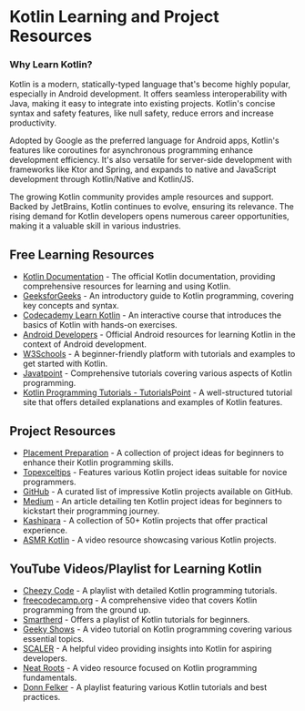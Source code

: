 # Kotlin Learning and Project Resources

### Why Learn Kotlin?
Kotlin is a modern, statically-typed language that's become highly popular, especially in Android development. It offers seamless interoperability with Java, making it easy to integrate into existing projects. Kotlin's concise syntax and safety features, like null safety, reduce errors and increase productivity.

Adopted by Google as the preferred language for Android apps, Kotlin's features like coroutines for asynchronous programming enhance development efficiency. It's also versatile for server-side development with frameworks like Ktor and Spring, and expands to native and JavaScript development through Kotlin/Native and Kotlin/JS.

The growing Kotlin community provides ample resources and support. Backed by JetBrains, Kotlin continues to evolve, ensuring its relevance. The rising demand for Kotlin developers opens numerous career opportunities, making it a valuable skill in various industries.

## Free Learning Resources
- [Kotlin Documentation](https://kotlinlang.org/docs/home.html) - The official Kotlin documentation, providing comprehensive resources for learning and using Kotlin.
- [GeeksforGeeks](https://www.geeksforgeeks.org/kotlin-programming-language/) - An introductory guide to Kotlin programming, covering key concepts and syntax.
- [Codecademy Learn Kotlin](https://www.codecademy.com/learn/learn-kotlin) - An interactive course that introduces the basics of Kotlin with hands-on exercises.
- [Android Developers](https://developer.android.com/kotlin) - Official Android resources for learning Kotlin in the context of Android development.
- [W3Schools](https://www.w3schools.com/KOTLIN/index.php) - A beginner-friendly platform with tutorials and examples to get started with Kotlin.
- [Javatpoint](https://www.javatpoint.com/kotlin-tutorial) - Comprehensive tutorials covering various aspects of Kotlin programming.
- [Kotlin Programming Tutorials - TutorialsPoint](https://www.tutorialspoint.com/kotlin/index.htm) - A well-structured tutorial site that offers detailed explanations and examples of Kotlin features.

## Project Resources
- [Placement Preparation](https://www.placementpreparation.io/blog/kotlin-project-ideas-for-beginners/) - A collection of project ideas for beginners to enhance their Kotlin programming skills.
- [Topexceltips](https://topexceltips.com/kotlin-project-ideas/) - Features various Kotlin project ideas suitable for novice programmers.
- [GitHub](https://github.com/androiddevnotes/awesome-android-kotlin-apps) - A curated list of impressive Kotlin projects available on GitHub.
- [Medium](https://medium.com/@agayevrauf/10-kotlin-projects-for-beginners-to-kickstart-their-programming-journey-3f0835dbeab1) - An article detailing ten Kotlin project ideas for beginners to kickstart their programming journey.
- [Kashipara](https://www.kashipara.com/project/kotlin-project_29) - A collection of 50+ Kotlin projects that offer practical experience.
- [ASMR Kotlin](https://youtu.be/zl2QsDfiWjk?si=21No4f6tIRPFQw0f) - A video resource showcasing various Kotlin projects.

## YouTube Videos/Playlist for Learning Kotlin
- [Cheezy Code](https://youtube.com/playlist?list=PLRKyZvuMYSIMW3-rSOGCkPlO1z_IYJy3G&si=oYoXOk6Z1wgBKXQn) - A playlist with detailed Kotlin programming tutorials.
- [freecodecamp.org](https://youtu.be/EExSSotojVI?si=0jT7OjEa6x4pScDP) - A comprehensive video that covers Kotlin programming from the ground up.
- [Smartherd](https://youtube.com/playlist?list=PLlxmoA0rQ-LwgK1JsnMsakYNACYGa1cjR&si=NHlW0iFKEUiAmXz2) - Offers a playlist of Kotlin tutorials for beginners.
- [Geeky Shows](https://youtu.be/uoP4JKHgzDE?si=urhZj1DTOyCtvnJC) - A video tutorial on Kotlin programming covering various essential topics.
- [SCALER](https://youtu.be/BxM2DayeOBE?si=cTfURbTOZ7728MgM) - A helpful video providing insights into Kotlin for aspiring developers.
- [Neat Roots](https://youtu.be/uEhmQd0Z1CA?si=HdES4BDl7Hho4wlA) - A video resource focused on Kotlin programming fundamentals.
- [Donn Felker](https://youtube.com/playlist?list=PLVUm4IewkTXqwzuRXZisWg7shMTiQhUtz&si=Xapie6bX66BOjwdr) - A playlist featuring various Kotlin tutorials and best practices.
